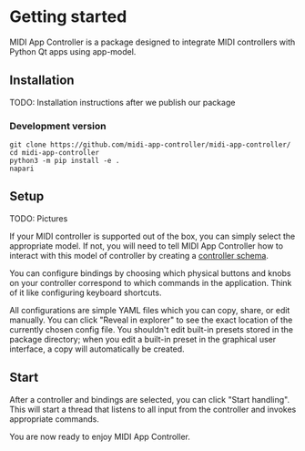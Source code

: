 
# Getting started

MIDI App Controller is a package designed to integrate MIDI controllers with Python Qt apps using app-model.

## Installation

TODO: Installation instructions after we publish our package

### Development version

```
git clone https://github.com/midi-app-controller/midi-app-controller/
cd midi-app-controller
python3 -m pip install -e .
napari
```

## Setup

TODO: Pictures

If your MIDI controller is supported out of the box, you can simply select the appropriate model. If not, you will need to tell MIDI App Controller how to interact with this model of controller by creating a [controller schema](controllers.md).

You can configure bindings by choosing which physical buttons and knobs on your controller correspond to which commands in the application. Think of it like configuring keyboard shortcuts.

All configurations are simple YAML files which you can copy, share, or edit manually. You can click "Reveal in explorer" to see the exact location of the currently chosen config file. You shouldn't edit built-in presets stored in the package directory; when you edit a built-in preset in the graphical user interface, a copy will automatically be created.

## Start

After a controller and bindings are selected, you can click "Start handling". This will start a thread that listens to all input from the controller and invokes appropriate commands.

You are now ready to enjoy MIDI App Controller.

